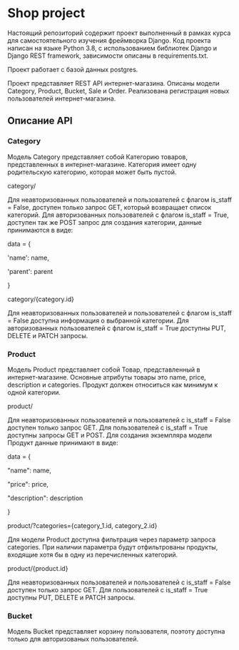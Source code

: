 # Shop project

Настоящий репозиторий содержит проект выполненный в рамках курса для самостоятельного изучения фреймворка Django. Код проекта
написан на языке Python 3.8, с использованием библиотек Django и Django REST framework, зависимости описаны в requirements.txt.

Проект работает с базой данных postgres.

Проект представляет REST API интернет-магазина. Описаны модели Category, Product, Bucket, Sale и Order. Реализована регистрация
новых пользователей интернет-магазина.

## Описание API

### Category

Модель Category представляет собой Категорию товаров, представленных в интернет-магазине. Категория имеет одну родительскую
категорию, которая может быть пустой.

category/

Для неавторизованных пользователей и пользователей с флагом is_staff = False, доступен только запрос GET, который возвращает
список категорий. Для авторизованных пользователей с флагом is_staff = True, доступен так же POST запрос для создания категории,
данные принимаются в виде:

data = {

'name': name,

'parent': parent

}

category/{category.id}

Для неавторизованных пользователей и пользователей с флагом is_staff = False доступна информация о выбранной категории. Для
авторизованных пользователей с флагом is_staff = True доступны PUT, DELETE и PATCH запросы.

### Product

Модель Product представляет собой Товар, представленный в интернет-магазине. Основные атрибуты товары это name, price,
description и categories. Продукт должен относиться как минимум к одной категории.

product/

Для неавторизованных пользователей и пользователей с is_staff = False доступен только запрос GET. Для пользователей с is_staff =
True доступны запросы GET и POST. Для создания экземпляра модели Продукт данные принимают в виде:

data = {

"name": name,

"price": price,

"description": description

}

product/?categories={category_1.id, category_2.id}

Для модели Product доступна фильтрация через параметр запроса categories. При наличии параметра будут отфильтрованы продукты,
входящие хотя бы в одну из перечисленных категорий.

product/{product.id}

Для неавторизованных пользователей и пользователей с is_staff = False доступен только запрос GET. Для пользователей с is_staff =
True доступны PUT, DELETE и PATCH запросы.

### Bucket

Модель Bucket представляет корзину пользователя, поэтоту доступна только для авторизованых пользователей.
